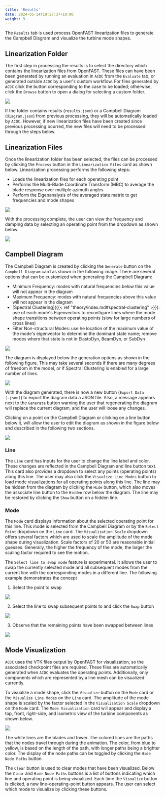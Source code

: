 ```yaml
---
title: 'Results'
date: 2024-05-14T19:27:37+10:00
weight: 9
---
```


The `Results` tab is used process OpenFAST linearization files to generate the Campbell Diagram and visualize the turbine mode shapes.

## Linearization Folder

The first step in processing the results is to select the directory which contains the linearization files from OpenFAST. These files can have been been generated by running an evaluation in `ACDC` from the `Evaluate` tab, or generated outside `ACDC` by a user's custom workflow. For files generated by `ACDC` click the button corresponding to the case to be loaded; otherwise, click the `Browse` button to open a dialog for selecting a custom folder.

![](select-lindir.png)

If the folder contains results (`results.json`) or a Campbell Diagram (`diagram.json`) from previous processing, they will be automatically loaded by `ACDC`. However, if new linearization files have been created since previous processing ocurred, the new files will need to be processed through the steps below.

## Linearization Files

Once the linearization folder has been selected, the files can be processed by clicking the `Process` button in the `Linearization Files` card as shown below. Linearization processing performs the following steps:

- Loads the linearization files for each operating point
- Performs the Multi-Blade Coordinate Transform (MBC) to average the blade response over multiple azimuth angles
- Perform the Eigenanalysis of the averaged state matrix to get frequencies and mode shapes

![](process-files.png)

With the processing complete, the user can view the frequency and damping data by selecting an operating point from the dropdown as shown below.

![](op-data.png)

## Campbell Diagram

The Campbell Diagram is created by clicking the `Generate` button on the `Campbell Diagram` card as shown in the following image. There are several options that can be customized when generating the Campbell Diagram:

- Minimum Frequency: modes with natural frequencies below this value will not appear in the diagram
- Maximum Frequency: modes with natural frequencies above this value will not appear in the diagram
- [Spectral Clustering]({{< ref "theory/index.md#spectral-clustering" >}}): use  of each mode's Eigenvectors to reconfigure lines where the mode shape transitions between operating points (slow for large numbers of cross lines)
- Filter Non-structural Modes: use he location of the maximum value of the mode's eigenvector to determine the dominant state name; remove modes where that state is not in ElastoDyn, BeamDyn, or SubDyn

![](generate-diagram.png)

The diagram is displayed below the generation options as shown in the following figure. This may take several seconds if there are many degrees of freedom in the model, or if Spectral Clustering is enabled for a large number of lines.

![](campbell-diagram.png)

With the diagram generated, there is now a new button (`Export Data (.json)`) to export the diagram data a JSON file. Also, a message appears next to the `Generate` button warning the user that regenerating the diagram will replace the current diagram, and the user will loose any changes.

Clicking on a point on the Campbell Diagram or clicking on a line button below it, will allow the user to edit the diagram as shown in the figure below and described in the following two sections.

![](line-mode-edit.png)

### Line

The `Line` card has inputs for the user to change the line label and color. These changes are reflected in the Campbell Diagram and line button text. This card also provides a dropdown to select any points (operating points) along this line. The user may also click the `Visualize Line Modes` button to load mode visualizations for all operating points along this line. The line may be hidden from the diagram by clicking the `Hide` button, which also moves the associate line button to the `Hidden` row below the diagram. The line may be restored by clicking the `Show` button on a hidden line.

### Mode

The `Mode` card displays information about the selected operating point for this line. This mode is selected from the Campbell Diagram or by the `Select Point` dropdown on the `Line` card. The `Visualization Scale` dropdown offers several factors which are used to scale the amplitude of the mode shape during visualization. Scale factors of 20 or 50 are reasonable initial guesses. Generally, the higher the frequency of the mode, the larger the scaling factor required to see the motion.

The `Select line to swap mode` feature is experimental. It allows the user to swap the currently selected mode and all subsequent modes from the current line with the corresponding modes in a different line. The following example demonstrates the concept

1. Select the point to swap

![](swap-1.png)

2. Select the line to swap subsequent points to and click the `Swap` button

![](swap-2.png)

3. Observe that the remaining points have been swapped between lines

![](swap-3.png)

## Mode Visualization

`ACDC` uses the VTK files output by OpenFAST for visualization, so the associated checkpoint files are required. These files are automatically generated when `ACDC` evaluates the operating points. Additionally, only components which are represented by a line mesh can be visualized currently.

To visualize a mode shape, click the `Visualize` button on the `Mode` card or the `Visualize Line Modes` on the `Line` card. The amplitude of the mode shape is scaled by the factor selected in the `Visualization Scale` dropdown on the `Mode` card. The `Mode Visualization` card will appear and display a top, front, right-side, and isometric view of the turbine components as shown below.

![](modeviz.gif)

The white lines are the blades and tower. The colored lines are the paths that the nodes travel through during the animation. The color, from blue to yellow, is based on the length of the path, with longer paths being a brighter color. The display of the node paths can be toggled by clicking the `Hide Node Paths` button.

The `Clear` button is used to clear modes that have been visualized. Below the `Clear` and `Hide Node Paths` buttons is a list of buttons indicating which line and operating point is being visualized. Each time the `Visualize` button is clicked, a new line-operating-point button appears. The user can select which mode to visualize by clicking these buttons. 